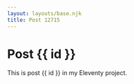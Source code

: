 ```yaml
---
layout: layouts/base.njk
title: Post 12715
---
```


# Post {{ id }}

This is post {{ id }} in my Eleventy project.
